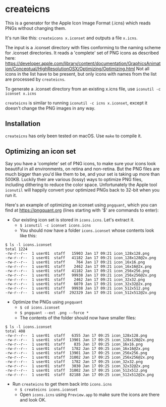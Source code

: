 # createicns

This is a generator for the Apple Icon Image Format (.icns) which reads PNGs
without changing them.

It's run like this: `createicons x.iconset` and outputs a file `x.icns`.

The input is a .iconset directory with files conforming to the naming scheme
for .iconset directories. It reads a 'complete' set of PNG icons as described
here:
<https://developer.apple.com/library/content/documentation/GraphicsAnimation/Conceptual/HighResolutionOSX/Optimizing/Optimizing.html>
Not all icons in the list have to be present, but only icons with names from
the list are processed by `createicns`.

To generate a .iconset directory from an existing x.icns file, use
`iconutil -c iconset x.icns`

`createicns` is similar to running `iconutil -c icns x.iconset`, except it
doesn't change the PNG images in any way.

## Installation

`createicns` has only been tested on macOS. Use `make` to compile it.

## Optimizing an icon set

Say you have a 'complete' set of PNG icons, to make sure your icons look
beautiful in all environments, on retina and non-retina. But the PNG files
are much bigger than you'd like them to be, and your set is taking up
more than 500KB. Luckily their are various (lossy) ways to optimize PNG
files, including dithering to reduce the color space. Unfortunately the
Apple tool `iconutil` will happily convert your optimized PNGs back to
32-bit when you run it.

Here's an example of optimizing an iconset using `pngquant`, which you
can find at <https://pngquant.org> (lines starting with '$' are commands
to enter):

* Our existing icon set is stored in `icons.icns`. Let's extract it.
  * `$ iconutil -c iconset icons.icns`
  * You should now have a folder `icons.iconset` whose contents look like this:
```
$ ls -l icons.iconset
total 1224
-rw-r--r--  1 user01  staff   15903 Jan 17 09:21 icon_128x128.png
-rw-r--r--  1 user01  staff   41182 Jan 17 09:21 icon_128x128@2x.png
-rw-r--r--  1 user01  staff     764 Jan 17 09:21 icon_16x16.png
-rw-r--r--  1 user01  staff    2462 Jan 17 09:21 icon_16x16@2x.png
-rw-r--r--  1 user01  staff   41182 Jan 17 09:21 icon_256x256.png
-rw-r--r--  1 user01  staff   99938 Jan 17 09:21 icon_256x256@2x.png
-rw-r--r--  1 user01  staff    2462 Jan 17 09:21 icon_32x32.png
-rw-r--r--  1 user01  staff    6070 Jan 17 09:21 icon_32x32@2x.png
-rw-r--r--  1 user01  staff   99938 Jan 17 09:21 icon_512x512.png
-rw-r--r--  1 user01  staff  292329 Jan 17 09:21 icon_512x512@2x.png
```
* Optimize the PNGs using `pngquant`
  * `$ cd icons.iconset`
  * `$ pngquant --ext .png --force *`
  * The contents of the folder should now have smaller files:
```
$ ls -l icons.iconset
total 408
-rw-r--r--  1 user01  staff   6355 Jan 17 09:25 icon_128x128.png
-rw-r--r--  1 user01  staff  13901 Jan 17 09:25 icon_128x128@2x.png
-rw-r--r--  1 user01  staff    835 Jan 17 09:25 icon_16x16.png
-rw-r--r--  1 user01  staff   1782 Jan 17 09:25 icon_16x16@2x.png
-rw-r--r--  1 user01  staff  13901 Jan 17 09:25 icon_256x256.png
-rw-r--r--  1 user01  staff  31002 Jan 17 09:25 icon_256x256@2x.png
-rw-r--r--  1 user01  staff   1782 Jan 17 09:25 icon_32x32.png
-rw-r--r--  1 user01  staff   3030 Jan 17 09:25 icon_32x32@2x.png
-rw-r--r--  1 user01  staff  31002 Jan 17 09:25 icon_512x512.png
-rw-r--r--  1 user01  staff  82188 Jan 17 09:25 icon_512x512@2x.png
```
* Run `createicns` to get them back into `icons.icns`
   * `$ createicns icons.iconset`
   * Open `icons.icns` using `Preview.app` to make sure the icons are
     there and look OK.

